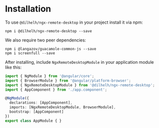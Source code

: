 # Installation

To use `@dilhelh/ngx-remote-desktop` in your project install it via npm:

```
npm i @dilhelh/ngx-remote-desktop --save
```

We also require two peer dependencies:

```
npm i @langazov/guacamole-common-js --save
npm i screenfull --save
```

After installing, include `NgxRemoteDesktopModule` in your application module like this:

```typescript
import { NgModule } from '@angular/core';
import { BrowserModule } from '@angular/platform-browser';
import { NgxRemoteDesktopModule } from '@dilhelh/ngx-remote-desktop';
import { AppComponent } from './app.component';

@NgModule({
  declarations: [AppComponent],
  imports: [NgxRemoteDesktopModule, BrowserModule],
  bootstrap: [AppComponent]
})
export class AppModule { }
```